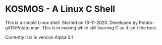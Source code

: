 # KOSMOS  -  A Linux C Shell
This is a simple Linux shell. Started on 18-11-2020. Developed by Potato-git13/Potato man. This is in making while still learning C so it isn't the best.

Currently it is in version Alpha 0.1
